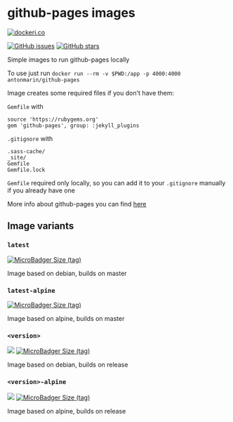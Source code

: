 # github-pages images

[![dockeri.co](http://dockeri.co/image/antonmarin/github-pages)](https://hub.docker.com/r/antonmarin/github-pages/)

[![GitHub issues](https://img.shields.io/github/issues/antonmarin/github-pages.svg "GitHub issues")](https://github.com/antonmarin/github-pages) [![GitHub stars](https://img.shields.io/github/stars/antonmarin/github-pages.svg "GitHub stars")](https://github.com/antonmarin/github-pages)

Simple images to run github-pages locally

To use just run `docker run --rm -v $PWD:/app -p 4000:4000 antonmarin/github-pages`

Image creates some required files if you don't have them: 

`Gemfile` with
```
source 'https://rubygems.org'
gem 'github-pages', group: :jekyll_plugins
```

`.gitignore` with
```
.sass-cache/
_site/
Gemfile
Gemfile.lock
```

`Gemfile` required only locally, so you can add it to your `.gitignore` manually if you already have one

More info about github-pages you can find [here](https://help.github.com/categories/customizing-github-pages/)

## Image variants

### `latest`

[![MicroBadger Size (tag)](https://img.shields.io/microbadger/image-size/antonmarin/github-pages/latest.svg?style=flat)](https://hub.docker.com/r/antonmarin/github-pages/)

Image based on debian, builds on master

### `latest-alpine`

[![MicroBadger Size (tag)](https://img.shields.io/microbadger/image-size/antonmarin/github-pages/latest-alpine.svg?style=flat)](https://hub.docker.com/r/antonmarin/github-pages/)

Image based on alpine, builds on master

### `<version>`

[![](https://images.microbadger.com/badges/version/antonmarin/github-pages:192.svg)](https://microbadger.com/images/antonmarin/github-pages:192) [![MicroBadger Size (tag)](https://img.shields.io/microbadger/image-size/antonmarin/github-pages/192.svg?style=flat)](https://hub.docker.com/r/antonmarin/github-pages/)

Image based on debian, builds on release

### `<version>-alpine`

[![](https://images.microbadger.com/badges/version/antonmarin/github-pages:192-alpine.svg)](https://microbadger.com/images/antonmarin/github-pages:192-alpine) [![MicroBadger Size (tag)](https://img.shields.io/microbadger/image-size/antonmarin/github-pages/192-alpine.svg?style=flat)](https://hub.docker.com/r/antonmarin/github-pages/)

Image based on alpine, builds on release
 
